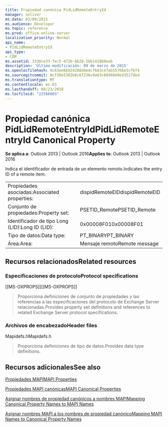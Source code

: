 ```yaml
---
title: Propiedad canónica PidLidRemoteEntryId
manager: soliver
ms.date: 03/09/2015
ms.audience: Developer
ms.topic: reference
ms.prod: office-online-server
localization_priority: Normal
api_name:
- PidLidRemoteEntryId
api_type:
- COM
ms.assetid: 3330ce33-fec5-472b-bb28-16b1410b0eab
description: 'Última modificación: 09 de marzo de 2015'
ms.openlocfilehash: 9c63ee66924288ddedcf683c47ab5576be3cf6f4
ms.sourcegitcommit: 0cf39e5382b8c6f236c8a63c6036849ed3527ded
ms.translationtype: MT
ms.contentlocale: es-ES
ms.lasthandoff: 08/23/2018
ms.locfileid: "22566603"
---
```

# <a name="pidlidremoteentryid-canonical-property"></a><span data-ttu-id="83abf-103">Propiedad canónica PidLidRemoteEntryId</span><span class="sxs-lookup"><span data-stu-id="83abf-103">PidLidRemoteEntryId Canonical Property</span></span>

  
  
<span data-ttu-id="83abf-104">**Se aplica a**: Outlook 2013 | Outlook 2016</span><span class="sxs-lookup"><span data-stu-id="83abf-104">**Applies to**: Outlook 2013 | Outlook 2016</span></span> 
  
<span data-ttu-id="83abf-105">Indica el identificador de entrada de un elemento remoto.</span><span class="sxs-lookup"><span data-stu-id="83abf-105">Indicates the entry ID of a remote item.</span></span>
  
|||
|:-----|:-----|
|<span data-ttu-id="83abf-106">Propiedades asociadas:</span><span class="sxs-lookup"><span data-stu-id="83abf-106">Associated properties:</span></span>  <br/> |<span data-ttu-id="83abf-107">dispidRemoteEID</span><span class="sxs-lookup"><span data-stu-id="83abf-107">dispidRemoteEID</span></span>  <br/> |
|<span data-ttu-id="83abf-108">Conjunto de propiedades:</span><span class="sxs-lookup"><span data-stu-id="83abf-108">Property set:</span></span>  <br/> |<span data-ttu-id="83abf-109">PSETID_Remote</span><span class="sxs-lookup"><span data-stu-id="83abf-109">PSETID_Remote</span></span>  <br/> |
|<span data-ttu-id="83abf-110">Identificador de tipo Long (LID):</span><span class="sxs-lookup"><span data-stu-id="83abf-110">Long ID (LID):</span></span>  <br/> |<span data-ttu-id="83abf-111">0x00008F01</span><span class="sxs-lookup"><span data-stu-id="83abf-111">0x00008F01</span></span>  <br/> |
|<span data-ttu-id="83abf-112">Tipo de datos:</span><span class="sxs-lookup"><span data-stu-id="83abf-112">Data type:</span></span>  <br/> |<span data-ttu-id="83abf-113">PT_BINARY</span><span class="sxs-lookup"><span data-stu-id="83abf-113">PT_BINARY</span></span>  <br/> |
|<span data-ttu-id="83abf-114">Área:</span><span class="sxs-lookup"><span data-stu-id="83abf-114">Area:</span></span>  <br/> |<span data-ttu-id="83abf-115">Mensaje remoto</span><span class="sxs-lookup"><span data-stu-id="83abf-115">Remote message</span></span>  <br/> |
   
## <a name="related-resources"></a><span data-ttu-id="83abf-116">Recursos relacionados</span><span class="sxs-lookup"><span data-stu-id="83abf-116">Related resources</span></span>

### <a name="protocol-specifications"></a><span data-ttu-id="83abf-117">Especificaciones de protocolo</span><span class="sxs-lookup"><span data-stu-id="83abf-117">Protocol specifications</span></span>

<span data-ttu-id="83abf-118">[[MS-OXPROPS]]</span><span class="sxs-lookup"><span data-stu-id="83abf-118">[[MS-OXPROPS]]</span></span> 
  
> <span data-ttu-id="83abf-119">Proporciona definiciones de conjunto de propiedades y las referencias a las especificaciones del protocolo de Exchange Server relacionadas.</span><span class="sxs-lookup"><span data-stu-id="83abf-119">Provides property set definitions and references to related Exchange Server protocol specifications.</span></span>
    
### <a name="header-files"></a><span data-ttu-id="83abf-120">Archivos de encabezado</span><span class="sxs-lookup"><span data-stu-id="83abf-120">Header files</span></span>

<span data-ttu-id="83abf-121">Mapidefs.h</span><span class="sxs-lookup"><span data-stu-id="83abf-121">Mapidefs.h</span></span>
  
> <span data-ttu-id="83abf-122">Proporciona definiciones de tipo de datos.</span><span class="sxs-lookup"><span data-stu-id="83abf-122">Provides data type definitions.</span></span>
    
## <a name="see-also"></a><span data-ttu-id="83abf-123">Recursos adicionales</span><span class="sxs-lookup"><span data-stu-id="83abf-123">See also</span></span>



[<span data-ttu-id="83abf-124">Propiedades MAPI</span><span class="sxs-lookup"><span data-stu-id="83abf-124">MAPI Properties</span></span>](mapi-properties.md)
  
[<span data-ttu-id="83abf-125">Propiedades MAPI canónicas</span><span class="sxs-lookup"><span data-stu-id="83abf-125">MAPI Canonical Properties</span></span>](mapi-canonical-properties.md)
  
[<span data-ttu-id="83abf-126">Asignar nombres de propiedad canónicos a nombres MAPI</span><span class="sxs-lookup"><span data-stu-id="83abf-126">Mapping Canonical Property Names to MAPI Names</span></span>](mapping-canonical-property-names-to-mapi-names.md)
  
[<span data-ttu-id="83abf-127">Asignar nombres MAPI a los nombres de propiedad canónico</span><span class="sxs-lookup"><span data-stu-id="83abf-127">Mapping MAPI Names to Canonical Property Names</span></span>](mapping-mapi-names-to-canonical-property-names.md)

